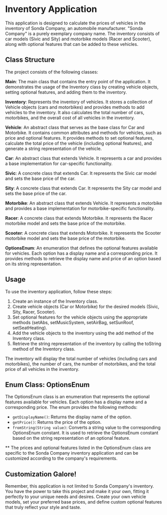 # Inventory Application

This application is designed to calculate the prices of vehicles in the inventory of Sonda Company, an automobile manufacturer. "Sonda Company" is a purely exemplary company name. The inventory consists of car models (Sivic and Sity) and motorbike models (Racer and Scooter), along with optional features that can be added to these vehicles.

## Class Structure

The project consists of the following classes:

**Main**: The main class that contains the entry point of the application. It demonstrates the usage of the Inventory class by creating vehicle objects, setting optional features, and adding them to the inventory.

**Inventory**: Represents the inventory of vehicles. It stores a collection of Vehicle objects (cars and motorbikes) and provides methods to add vehicles to the inventory. It also calculates the total number of cars, motorbikes, and the overall cost of all vehicles in the inventory.

**Vehicle**: An abstract class that serves as the base class for Car and Motorbike. It contains common attributes and methods for vehicles, such as price and optional features. It provides methods to set optional features, calculate the total price of the vehicle (including optional features), and generate a string representation of the vehicle.

**Car**: An abstract class that extends Vehicle. It represents a car and provides a base implementation for car-specific functionality.

**Sivic**: A concrete class that extends Car. It represents the Sivic car model and sets the base price of the car.

**Sity**: A concrete class that extends Car. It represents the Sity car model and sets the base price of the car.

**Motorbike**: An abstract class that extends Vehicle. It represents a motorbike and provides a base implementation for motorbike-specific functionality.

**Racer**: A concrete class that extends Motorbike. It represents the Racer motorbike model and sets the base price of the motorbike.

**Scooter**: A concrete class that extends Motorbike. It represents the Scooter motorbike model and sets the base price of the motorbike.

**OptionsEnum**: An enumeration that defines the optional features available for vehicles. Each option has a display name and a corresponding price. It provides methods to retrieve the display name and price of an option based on its string representation.

## Usage

To use the inventory application, follow these steps:

1. Create an instance of the Inventory class.
2. Create vehicle objects (Car or Motorbike) for the desired models (Sivic, Sity, Racer, Scooter).
3. Set optional features for the vehicle objects using the appropriate methods (setAbs, setMusicSystem, setAirBag, setSunRoof, setSeatHeating).
4. Add the vehicle objects to the inventory using the add method of the Inventory class.
5. Retrieve the string representation of the inventory by calling the toString method of the Inventory class.

The inventory will display the total number of vehicles (including cars and motorbikes), the number of cars, the number of motorbikes, and the total price of all vehicles in the inventory.

## Enum Class: OptionsEnum

The OptionsEnum class is an enumeration that represents the optional features available for vehicles. Each option has a display name and a corresponding price. The enum provides the following methods:

- `getDisplayName()`: Returns the display name of the option.
- `getPrice()`: Returns the price of the option.
- `fromString(String value)`: Converts a string value to the corresponding OptionsEnum constant. It is used to retrieve the OptionsEnum constant based on the string representation of an optional feature.

** The prices and optional features listed in the OptionsEnum class are specific to the Sonda Company inventory application and can be customized according to the company's requirements.

## Customization Galore!
Remember, this application is not limited to Sonda Company's inventory. You have the power to take this project and make it your own, fitting it perfectly to your unique needs and desires. Create your own vehicle models, set your preferred base prices, and define custom optional features that truly reflect your style and taste.

